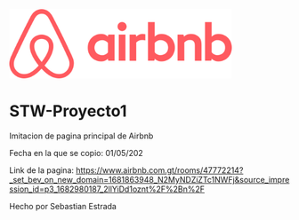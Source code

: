 
<img src="./airbnb/src/assets/img/logo.png" alt="Descripción de la imagen" style="max-width: 400px; height: auto;"/>


# STW-Proyecto1
Imitacion de pagina principal de Airbnb

Fecha en la que se copio: 01/05/202

Link de la pagina: https://www.airbnb.com.gt/rooms/47772214?_set_bev_on_new_domain=1681863948_N2MyNDZiZTc1NWFj&source_impression_id=p3_1682980187_2llYiDd1oznt%2F%2Bn%2F

Hecho por Sebastian Estrada
